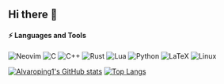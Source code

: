## Hi there 👋

#### ⚡ Languages and Tools

![Neovim](https://img.shields.io/badge/NeoVim-%2357A143.svg?&style=for-the-badge&logo=neovim&logoColor=white)
![C](https://img.shields.io/badge/c-%2300599C.svg?style=for-the-badge&logo=c&logoColor=white)
![C++](https://img.shields.io/badge/c++-%2300599C.svg?style=for-the-badge&logo=c%2B%2B&logoColor=white)
![Rust](https://img.shields.io/badge/rust-%23000000.svg?style=for-the-badge&logo=rust&logoColor=white)
![Lua](https://img.shields.io/badge/lua-%232C2D72.svg?style=for-the-badge&logo=lua&logoColor=white)
![Python](https://img.shields.io/badge/python-3670A0?style=for-the-badge&logo=python&logoColor=ffdd54)
![LaTeX](https://img.shields.io/badge/latex-%23008080.svg?style=for-the-badge&logo=latex&logoColor=white)
![Linux](https://img.shields.io/badge/Linux-FCC624?style=for-the-badge&logo=linux&logoColor=black)

[![Alvaroping1's GitHub stats](https://github-readme-stats.vercel.app/api?username=ALVAROPING1&show_icons=true&theme=github_dark_dimmed)](https://github.com/anuraghazra/github-readme-stats)
[![Top Langs](https://github-readme-stats.vercel.app/api/top-langs/?username=ALVAROPING1&layout=compact&theme=github_dark_dimmed)](https://github.com/anuraghazra/github-readme-stats)

<!--
**ALVAROPING1/ALVAROPING1** is a ✨ _special_ ✨ repository because its `README.md` (this file) appears on your GitHub profile.

Here are some ideas to get you started:

- 🔭 I’m currently working on ...
- 🌱 I’m currently learning ...
- 👯 I’m looking to collaborate on ...
- 🤔 I’m looking for help with ...
- 💬 Ask me about ...
- 📫 How to reach me: ...
- 😄 Pronouns: ...
- ⚡ Fun fact: ...
-->

